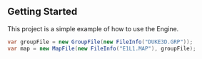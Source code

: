 ## Getting Started

This project is a simple example of how to use the Engine.
```csharp
var groupFile = new GroupFile(new FileInfo("DUKE3D.GRP"));
var map = new MapFile(new FileInfo("E1L1.MAP"), groupFile);
```